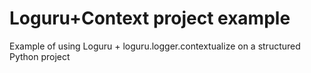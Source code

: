 # Loguru+Context project example

Example of using Loguru + loguru.logger.contextualize on a structured Python project
